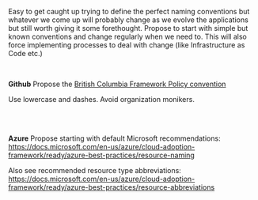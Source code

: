 Easy to get caught up trying to define the perfect naming conventions but whatever we come up will probably change as we evolve the applications but still worth giving it some forethought.
Propose to start with simple but known conventions and change regularly when we need to. This will also force implementing processes to deal with change (like Infrastructure as Code etc.)

<br>


**Github**
Propose the [British Columbia Framework Policy convention](https://github.com/bcgov/BC-Policy-Framework-For-GitHub/blob/master/BC-Gov-Org-HowTo/Naming-Repos.md) 

Use lowercase and dashes.
Avoid organization monikers.

<br>
<br>


**Azure**
Propose starting with default Microsoft recommendations: https://docs.microsoft.com/en-us/azure/cloud-adoption-framework/ready/azure-best-practices/resource-naming

Also see recommended resource type abbreviations: https://docs.microsoft.com/en-us/azure/cloud-adoption-framework/ready/azure-best-practices/resource-abbreviations



